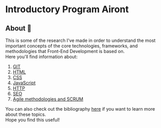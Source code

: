 # Introductory Program Airont  
## About 📖  
This is some of the research I've made in order to understand the most important concepts of the core technologies, frameworks, and methodologies that Front-End Development is based on.  
Here you'll find information about:
1. [GIT](https://github.com/anastl/introductoryProgramAiront/blob/master/studyMaterials/studyMaterial.md#git)
2. [HTML](https://github.com/anastl/introductoryProgramAiront/blob/master/studyMaterials/studyMaterial.md#html)
3. [CSS](https://github.com/anastl/introductoryProgramAiront/blob/master/studyMaterials/studyMaterial.md#css)
4. [JavaScript](https://github.com/anastl/introductoryProgramAiront/blob/master/studyMaterials/studyMaterial.md#javascript)
5. [HTTP](https://github.com/anastl/introductoryProgramAiront/blob/master/studyMaterials/studyMaterial.md#http)
6. [SEO](https://github.com/anastl/introductoryProgramAiront/blob/master/studyMaterials/studyMaterial.md#seo)
7. [Agile methodologies and SCRUM](https://github.com/anastl/introductoryProgramAiront/blob/master/studyMaterials/studyMaterial.md#agile-methodologies-and-scrum)  

You can also check out the bibliography [here](https://github.com/anastl/introductoryProgramAiront/blob/master/studyMaterials/studyMaterial.md#bibliography) if you want to learn more about these topics.  
Hope you find this useful!